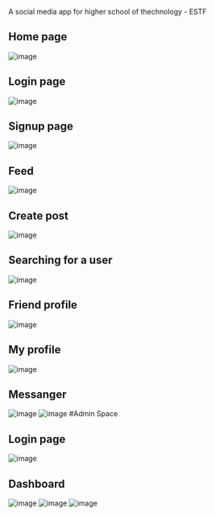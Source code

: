 A social media app for higher school of thechnology - ESTF
## Home page
![image](https://user-images.githubusercontent.com/116631139/231898948-42c76417-b598-4655-bf61-fbaca5541596.png)
## Login page
![image](https://user-images.githubusercontent.com/116631139/231898975-89be0742-330d-4ba3-bd7d-475374062fb5.png)
## Signup page
![image](https://user-images.githubusercontent.com/116631139/225154831-5c2d4c1f-63e1-47e5-9bea-3a25e4af332f.png)
## Feed 
![image](https://user-images.githubusercontent.com/116631139/231900062-bfe58e1e-e7d7-413f-bd78-007894a36b83.png)
## Create post
![image](https://user-images.githubusercontent.com/116631139/231898622-7281a486-5b98-4a5c-b1f0-31fe59932025.png)
## Searching for a user
![image](https://user-images.githubusercontent.com/116631139/229301379-c7e1835e-1457-4349-8c9a-7519ecf932cc.png)
## Friend profile
![image](https://user-images.githubusercontent.com/116631139/229689296-2a9525bb-b89e-47ac-b933-b306f5551aad.png)
## My profile
![image](https://user-images.githubusercontent.com/116631139/229673986-d1fc0e65-40eb-470e-a0bb-602ee35b983f.png)
## Messanger 
![image](https://user-images.githubusercontent.com/116631139/229330522-e8e33a34-5d5a-493f-9a10-79d7f54b3f1b.png)
![image](https://user-images.githubusercontent.com/116631139/229366621-9c210931-1f95-42ed-a9da-52371248771d.png)
#Admin Space
## Login page
![image](https://user-images.githubusercontent.com/116631139/230695325-65de197e-8dba-4999-808b-10a95ce0cac6.png)
## Dashboard 
![image](https://user-images.githubusercontent.com/116631139/230699837-e4d20d4e-a2c1-4523-97b0-c030f6e643a7.png)
![image](https://user-images.githubusercontent.com/116631139/230748021-dc46df26-35c0-4cc5-b2bc-1e49aeea518b.png)
![image](https://user-images.githubusercontent.com/116631139/230748024-35901067-cfe9-458d-9b2c-4bdd21382bd5.png)
